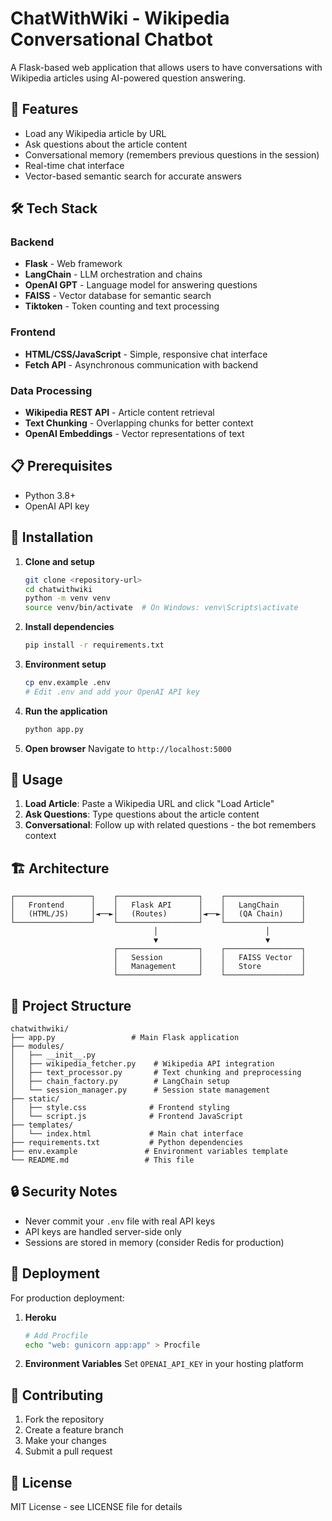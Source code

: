 # ChatWithWiki - Wikipedia Conversational Chatbot

A Flask-based web application that allows users to have conversations with Wikipedia articles using AI-powered question answering.

## 🚀 Features

- Load any Wikipedia article by URL
- Ask questions about the article content
- Conversational memory (remembers previous questions in the session)
- Real-time chat interface
- Vector-based semantic search for accurate answers

## 🛠 Tech Stack

### Backend
- **Flask** - Web framework
- **LangChain** - LLM orchestration and chains
- **OpenAI GPT** - Language model for answering questions
- **FAISS** - Vector database for semantic search
- **Tiktoken** - Token counting and text processing

### Frontend
- **HTML/CSS/JavaScript** - Simple, responsive chat interface
- **Fetch API** - Asynchronous communication with backend

### Data Processing
- **Wikipedia REST API** - Article content retrieval
- **Text Chunking** - Overlapping chunks for better context
- **OpenAI Embeddings** - Vector representations of text

## 📋 Prerequisites

- Python 3.8+
- OpenAI API key

## 🔧 Installation

1. **Clone and setup**
   ```bash
   git clone <repository-url>
   cd chatwithwiki
   python -m venv venv
   source venv/bin/activate  # On Windows: venv\Scripts\activate
   ```

2. **Install dependencies**
   ```bash
   pip install -r requirements.txt
   ```

3. **Environment setup**
   ```bash
   cp env.example .env
   # Edit .env and add your OpenAI API key
   ```

4. **Run the application**
   ```bash
   python app.py
   ```

5. **Open browser**
   Navigate to `http://localhost:5000`

## 🎯 Usage

1. **Load Article**: Paste a Wikipedia URL and click "Load Article"
2. **Ask Questions**: Type questions about the article content
3. **Conversational**: Follow up with related questions - the bot remembers context

## 🏗 Architecture

```
┌─────────────────┐    ┌──────────────────┐    ┌─────────────────┐
│   Frontend      │    │   Flask API      │    │   LangChain     │
│   (HTML/JS)     │◄──►│   (Routes)       │◄──►│   (QA Chain)    │
└─────────────────┘    └──────────────────┘    └─────────────────┘
                                │                        │
                                ▼                        ▼
                       ┌──────────────────┐    ┌─────────────────┐
                       │   Session        │    │   FAISS Vector  │
                       │   Management     │    │   Store         │
                       └──────────────────┘    └─────────────────┘
```

## 📁 Project Structure

```
chatwithwiki/
├── app.py                 # Main Flask application
├── modules/
│   ├── __init__.py
│   ├── wikipedia_fetcher.py    # Wikipedia API integration
│   ├── text_processor.py       # Text chunking and preprocessing
│   ├── chain_factory.py        # LangChain setup
│   └── session_manager.py      # Session state management
├── static/
│   ├── style.css              # Frontend styling
│   └── script.js              # Frontend JavaScript
├── templates/
│   └── index.html             # Main chat interface
├── requirements.txt           # Python dependencies
├── env.example               # Environment variables template
└── README.md                 # This file
```

## 🔒 Security Notes

- Never commit your `.env` file with real API keys
- API keys are handled server-side only
- Sessions are stored in memory (consider Redis for production)

## 🚀 Deployment

For production deployment:

1. **Heroku**
   ```bash
   # Add Procfile
   echo "web: gunicorn app:app" > Procfile
   ```

2. **Environment Variables**
   Set `OPENAI_API_KEY` in your hosting platform

## 🤝 Contributing

1. Fork the repository
2. Create a feature branch
3. Make your changes
4. Submit a pull request

## 📄 License

MIT License - see LICENSE file for details 